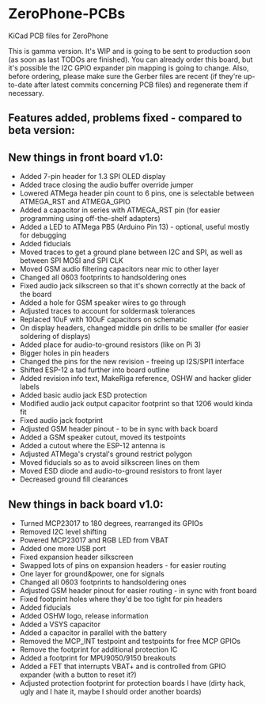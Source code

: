 # ZeroPhone-PCBs
KiCad PCB files for ZeroPhone

This is gamma version. It's WIP and is going to be sent to production soon (as soon as last TODOs are finished). You can already order this board, but it's possible the I2C GPIO expander pin mapping is going to change. Also, before ordering, please make sure the Gerber files are recent (if they're up-to-date after latest commits concerning PCB files) and regenerate them if necessary.

## Features added, problems fixed - compared to beta version:

## New things in front board v1.0:

* Added 7-pin header for 1.3 SPI OLED display
* Added trace closing the audio buffer override jumper
* Lowered ATMega header pin count to 6 pins, one is selectable between ATMEGA_RST and ATMEGA_GPIO
* Added a capacitor in series with ATMEGA_RST pin (for easier programming using off-the-shelf adapters)
* Added a LED to ATMega PB5 (Arduino Pin 13) - optional, useful mostly for debugging
* Added fiducials 
* Moved traces to get a ground plane between I2C and SPI, as well as between SPI MOSI and SPI CLK
* Moved GSM audio filtering capacitors near mic to other layer
* Changed all 0603 footprints to handsoldering ones
* Fixed audio jack silkscreen so that it's shown correctly at the back of the board
* Added a hole for GSM speaker wires to go through
* Adjusted traces to account for soldermask tolerances
* Replaced 10uF with 100uF capacitors on schematic
* On display headers, changed middle pin drills to be smaller (for easier soldering of displays)
* Added place for audio-to-ground resistors (like on Pi 3)
* Bigger holes in pin headers
* Changed the pins for the new revision - freeing up I2S/SPI1 interface
* Shifted ESP-12 a tad further into board outline
* Added revision info text, MakeRiga reference, OSHW and hacker glider labels
* Added basic audio jack ESD protection 
* Modified audio jack output capacitor footprint so that 1206 would kinda fit
* Fixed audio jack footprint
* Adjusted GSM header pinout - to be in sync with back board
* Added a GSM speaker cutout, moved its testpoints
* Added a cutout where the ESP-12 antenna is
* Adjusted ATMega's crystal's ground restrict polygon
* Moved fiducials so as to avoid silkscreen lines on them
* Moved ESD diode and audio-to-ground resistors to front layer
* Decreased ground fill clearances

## New things in back board v1.0:

* Turned MCP23017 to 180 degrees, rearranged its GPIOs
* Removed I2C level shifting
* Powered MCP23017 and RGB LED from VBAT
* Added one more USB port
* Fixed expansion header silkscreen
* Swapped lots of pins on expansion headers - for easier routing
* One layer for ground&power, one for signals
* Changed all 0603 footprints to handsoldering ones
* Adjusted GSM header pinout for easier routing - in sync with front board
* Fixed footprint holes where they'd be too tight for pin headers
* Added fiducials
* Added OSHW logo, release information
* Added a VSYS capacitor
* Added a capacitor in parallel with the battery
* Removed the MCP_INT testpoint and testpoints for free MCP GPIOs
* Remove the footprint for additional protection IC
* Added a footprint for MPU9050/9150 breakouts
* Added a FET that interrupts VBAT+ and is controlled from GPIO expander (with a button to reset it?)
* Adjusted protection footprint for protection boards I have (dirty hack, ugly and I hate it, maybe I should order another boards)